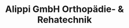 ---
title: "Alippi GmbH Orthopädie- & Rehatechnik"
url: /chemnitz/alippi-gmbh-orthopaedie-und-rehatechnik/
shop: Sanitätshaus
---